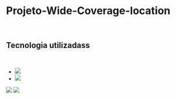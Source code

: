 # Projeto-Wide-Coverage-location
<br>
<h2>Tecnologia utilizadass</h2>
<br>

  - <img src="https://img.shields.io/badge/HTML5-E34F26?style=for-the-badge&logo=html5&logoColor=white" >

  - <img src="https://img.shields.io/badge/CSS3-1572B6?style=for-the-badge&logo=css3&logoColor=white" > 


<img src="https://github.com/LeandroOliveiraZks/Projeto-Wide-Coverage-location/blob/master/img/wide.desktop.png?raw=true">

<img src="https://github.com/LeandroOliveiraZks/Projeto-Wide-Coverage-location/blob/master/img/wide.mobile.png?raw=true">
